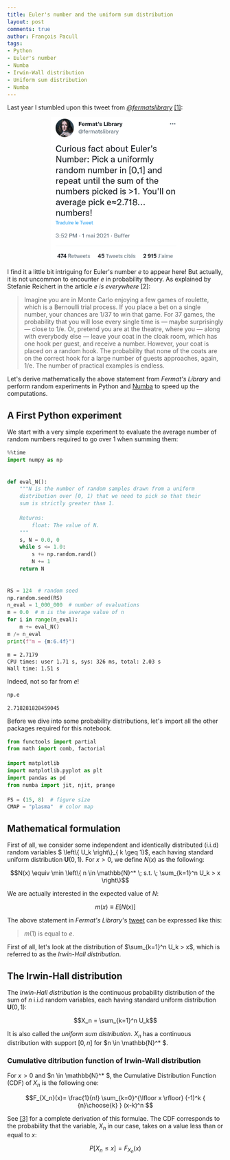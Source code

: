 ```yaml
---
title: Euler's number and the uniform sum distribution
layout: post
comments: true
author: François Pacull
tags: 
- Python
- Euler's number
- Numba
- Irwin-Wall distribution
- Uniform sum distribution
- Numba
---
```


Last year I stumbled upon this tweet from *[@fermatslibrary](https://twitter.com/fermatslibrary)* [[1]](https://twitter.com/fermatslibrary/status/1388491536640487428?s=20): 

<p align="center">
  <img width="300" src="/img/2022-07-28_01/fermatslibrarys_tweet.png" alt="tweet">
</p>

I find it a little bit intriguing for Euler's number $e$ to appear here! But actually, it is not uncommon to encounter $e$ in probability theory. As explained by Stefanie Reichert in the article *e is everywhere* [2]:

> Imagine you are in Monte Carlo enjoying a few games of roulette, which is a Bernoulli trial process. If you place a bet on a single number, your chances are 1/37 to win that game. For 37 games, the probability that you will lose every single time is — maybe surprisingly — close to 1/e. Or, pretend you are at the theatre, where you — along with everybody else — leave your coat in the cloak room, which has one hook per guest, and receive a number. However, your coat is placed on a random hook. The probability that none of the coats are on the correct hook for a large number of guests approaches, again, 1/e. The number of practical examples is endless.


Let's derive mathematically the above statement from *Fermat's Library* and perform random experiments in Python and [Numba](https://numba.pydata.org/) to speed up the computations.

## A First Python experiment

We start with a very simple experiment to evaluate the average number of random numbers required to go over 1 when summing them:


```python
%%time
import numpy as np


def eval_N():
    """N is the number of random samples drawn from a uniform
    distribution over [0, 1) that we need to pick so that their
    sum is strictly greater than 1.

    Returns:
        float: The value of N.
    """
    s, N = 0.0, 0
    while s <= 1.0:
        s += np.random.rand()
        N += 1
    return N


RS = 124  # random seed
np.random.seed(RS)
n_eval = 1_000_000  # number of evaluations
m = 0.0  # m is the average value of n
for i in range(n_eval):
    m += eval_N()
m /= n_eval
print(f"m = {m:6.4f}")
```

    m = 2.7179
    CPU times: user 1.71 s, sys: 326 ms, total: 2.03 s
    Wall time: 1.51 s


Indeed, not so far from $e$!


```python
np.e
```




    2.718281828459045



Before we dive into some probability distributions, let's import all the other packages required for this notebook.


```python
from functools import partial
from math import comb, factorial

import matplotlib
import matplotlib.pyplot as plt
import pandas as pd
from numba import jit, njit, prange

FS = (15, 8)  # figure size
CMAP = "plasma"  # color map
```

## Mathematical formulation

First of all, we consider some independent and identically distributed (i.i.d) random variables $ \left\\{ U_k \right\\}\_\{ k \geq 1\}$, each having standard uniform distribution  $\mathbf{U}(0,1)$. For $x > 0$, we define $N(x)$ as the following: 

$$N(x) \equiv \min \left\{ n \in \mathbb{N}^* \; s.t. \; \sum_{k=1}^n U_k > x \right\}$$

We are actually interested in the expected value of $N$:

$$m(x) \equiv E \left[ N(x) \right]$$


The above statement in *Fermat's Library*'s [tweet](https://twitter.com/fermatslibrary/status/1388491536640487428?s=20) can be expressed like this: 

> $m(1)$ is equal to $e$.

First of all, let's look at the distribution of $\sum_{k=1}^n U_k > x$, which is referred to as the *Irwin-Hall distribution*.

## The Irwin-Hall distribution

The *Irwin-Hall distribution* is the continuous probability distribution of the sum of $n$ i.i.d random variables, each having standard uniform distribution $\mathbf{U}(0,1)$:

$$X_n = \sum_{k=1}^n U_k$$

It is also called the *uniform sum distribution*. $X_n$ has a continuous distribution with support $[0, n]$ for $n \in \mathbb{N}^* $.

### Cumulative ditribution function of Irwin-Wall distribution

For $x > 0$ and $n \in \mathbb{N}^* $, the Cumulative Distribution Function (CDF) of $X_n$ is the following one:

$$F_{X_n}(x)= \frac{1}{n!} \sum_{k=0}^{\lfloor x \rfloor} (-1)^k  { {n}\choose{k} } (x-k)^n $$

See [[3]](https://www.randomservices.org/random/special/IrwinHall.html) for a complete derivation of this formulae. The CDF corresponds to the probability that the variable, $X_n$ in our case, takes on a value less than or equal to $x$:

$$P \left[ X_n \leq x \right] = F_{X_n}(x)$$


